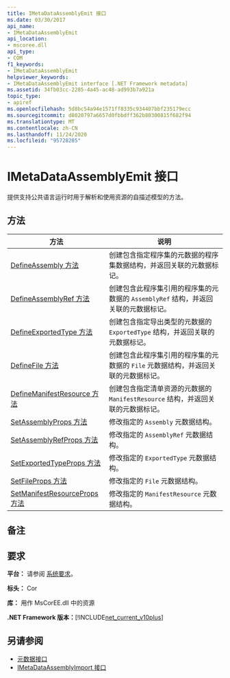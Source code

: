 ```yaml
---
title: IMetaDataAssemblyEmit 接口
ms.date: 03/30/2017
api_name:
- IMetaDataAssemblyEmit
api_location:
- mscoree.dll
api_type:
- COM
f1_keywords:
- IMetaDataAssemblyEmit
helpviewer_keywords:
- IMetaDataAssemblyEmit interface [.NET Framework metadata]
ms.assetid: 34fb03cc-2285-4a45-ac48-ad993b7a921a
topic_type:
- apiref
ms.openlocfilehash: 5d8bc54a94e1571ff8335c934407bbf235179ecc
ms.sourcegitcommit: d8020797a6657d0fbbdff362b80300815f682f94
ms.translationtype: MT
ms.contentlocale: zh-CN
ms.lasthandoff: 11/24/2020
ms.locfileid: "95728285"
---
```

# <a name="imetadataassemblyemit-interface"></a>IMetaDataAssemblyEmit 接口

提供支持公共语言运行时用于解析和使用资源的自描述模型的方法。  
  
## <a name="methods"></a>方法  
  
|方法|说明|  
|------------|-----------------|  
|[DefineAssembly 方法](imetadataassemblyemit-defineassembly-method.md)|创建包含指定程序集的元数据的程序集数据结构，并返回关联的元数据标记。|  
|[DefineAssemblyRef 方法](imetadataassemblyemit-defineassemblyref-method.md)|创建包含此程序集引用的程序集的元数据的 `AssemblyRef` 结构，并返回关联的元数据标记。|  
|[DefineExportedType 方法](imetadataassemblyemit-defineexportedtype-method.md)|创建包含指定导出类型的元数据的 `ExportedType` 结构，并返回关联的元数据标记。|  
|[DefineFile 方法](imetadataassemblyemit-definefile-method.md)|创建包含此程序集引用的程序集的元数据的 `File` 元数据结构，并返回关联的元数据标记。|  
|[DefineManifestResource 方法](imetadataassemblyemit-definemanifestresource-method.md)|创建包含指定清单资源的元数据的 `ManifestResource` 结构，并返回关联的元数据标记。|  
|[SetAssemblyProps 方法](imetadataassemblyemit-setassemblyprops-method.md)|修改指定的 `Assembly` 元数据结构。|  
|[SetAssemblyRefProps 方法](imetadataassemblyemit-setassemblyrefprops-method.md)|修改指定的 `AssemblyRef` 元数据结构。|  
|[SetExportedTypeProps 方法](imetadataassemblyemit-setexportedtypeprops-method.md)|修改指定的 `ExportedType` 元数据结构。|  
|[SetFileProps 方法](imetadataassemblyemit-setfileprops-method.md)|修改指定的 `File` 元数据结构。|  
|[SetManifestResourceProps 方法](imetadataassemblyemit-setmanifestresourceprops-method.md)|修改指定的 `ManifestResource` 元数据结构。|  
  
## <a name="remarks"></a>备注  
  
## <a name="requirements"></a>要求  

 **平台：** 请参阅 [系统要求](../../get-started/system-requirements.md)。  
  
 **标头：** Cor  
  
 **库：** 用作 MsCorEE.dll 中的资源  
  
 **.NET Framework 版本：**[!INCLUDE[net_current_v10plus](../../../../includes/net-current-v10plus-md.md)]  
  
## <a name="see-also"></a>另请参阅

- [元数据接口](metadata-interfaces.md)
- [IMetaDataAssemblyImport 接口](imetadataassemblyimport-interface.md)
